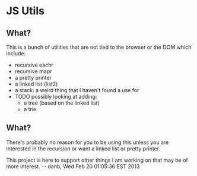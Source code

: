 JS Utils
========

What?
-----

This is a bunch of utilities that are not tied to the browser or the DOM which include:
* recursive eachr
* recursive mapr
* a pretty printer
* a linked list (list2)
* a stack: a weird thing that I haven't found a use for
* TODO possibly looking at adding:
    * a tree (based on the linked list)
    * a trie
    


What?
-----

There's probably no reason for you to be using this unless you are interested in the recursion or want a linked list or pretty printer.

This project is here to support other things I am working on that may be of more interest.
-- danb, Wed Feb 20 01:05:36 EST 2013

